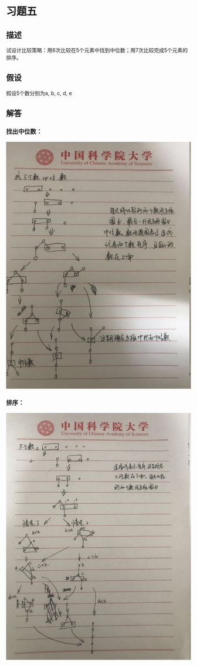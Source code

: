 # 习题五

## 描述
试设计比较策略：用6次比较在5个元素中找到中位数；用7次比较完成5个元素的排序。

## 假设
假设5个数分别为a, b, c, d, e

## 解答

### 找出中位数：
![中位数](https://github.com/TerenceWangh/course/blob/master/algorithm/exercise5/problem1.jpg)

### 排序：
![排序](https://github.com/TerenceWangh/course/blob/master/algorithm/exercise5/problem2.jpg)